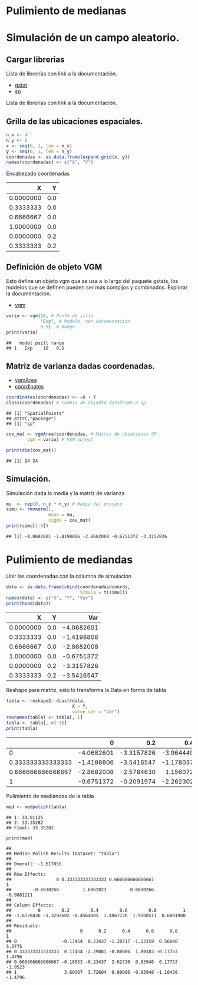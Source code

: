 Pulimiento de medianas
================

# Simulación de un campo aleatorio.

## Cargar librerias

Lista de librerías con link a la documentación.

  - [gstat](https://cran.r-project.org/web/packages/gstat/gstat.pdf)
  - [sp](https://cran.r-project.org/web/packages/sp/sp.pdf)

Lista de librerías con link a la documentación.

## Grilla de las ubicaciones espaciales.

``` r
n_x <- 4
n_y <- 6
x <- seq(0, 1, len = n_x)
y <- seq(0, 1, len = n_y)
coordenadas <- as.data.frame(expand.grid(x, y))
names(coordenadas) <- c("X", "Y")
```

Encabezado coordenadas

|         X |   Y |
| --------: | --: |
| 0.0000000 | 0.0 |
| 0.3333333 | 0.0 |
| 0.6666667 | 0.0 |
| 1.0000000 | 0.0 |
| 0.0000000 | 0.2 |
| 0.3333333 | 0.2 |

## Definición de objeto VGM

Esto define un objeto vgm que se usa a lo largo del paquete gstats, los
modelos que se definen pueden ser más compljos y combinados. Explorar la
documentación.

  - [vgm](https://cran.r-project.org/web/packages/gstat/gstat.pdf#page=73)

<!-- end list -->

``` r
vario <- vgm(10, # Punto de silla
             "Exp", # Modelo, ver documentación
             0.5)  # Rango
print(vario)
```

    ##   model psill range
    ## 1   Exp    10   0.5

## Matriz de varianza dadas coordenadas.

  - [vgmArea](https://cran.r-project.org/web/packages/gstat/gstat.pdf#page=78)
  - [coordinates](https://cran.r-project.org/web/packages/sp/sp.pdf#page=16)

<!-- end list -->

``` r
coordinates(coordenadas) <- ~X + Y
class(coordenadas) # Cambio de objedto dataframe a sp
```

    ## [1] "SpatialPoints"
    ## attr(,"package")
    ## [1] "sp"

``` r
cov_mat <- vgmArea(coordenadas, # Matriz de ubiaciones SP
        vgm = vario) # VGM object

print(dim(cov_mat))
```

    ## [1] 24 24

## Simulación.

Simulación dada la media y la matriz de varianza

``` r
mu  <- rep(0, n_x * n_y) # Media del proceso
simu <- rmvnorm(1,
                mean = mu,
                sigma = cov_mat)
print(simu[1:5])
```

    ## [1] -4.0682601 -1.4198806 -2.8682008 -0.6751372 -3.3157826

# Pulimiento de mediandas

Unir las coordenadas con la columna de simulación

``` r
data <- as.data.frame(cbind(coordenadas@coords,
                            Simula = t(simu)))
names(data) <- c("X", "Y", "Var")
print(head(data))
```

|         X |   Y |         Var |
| --------: | --: | ----------: |
| 0.0000000 | 0.0 | \-4.0682601 |
| 0.3333333 | 0.0 | \-1.4198806 |
| 0.6666667 | 0.0 | \-2.8682008 |
| 1.0000000 | 0.0 | \-0.6751372 |
| 0.0000000 | 0.2 | \-3.3157826 |
| 0.3333333 | 0.2 | \-3.5416547 |

Reshape para matriz, esto lo transforma la Data en forma de tabla

``` r
tabla <- reshape2::dcast(data,
                         X ~ Y,
                         value.var = "Var")
rownames(tabla) <- tabla[, 1]
tabla <- tabla[, c(-1)]
print(tabla)
```

|                   |           0 |         0.2 |        0.4 |        0.6 |         0.8 |          1 |
| :---------------- | ----------: | ----------: | ---------: | ---------: | ----------: | ---------: |
| 0                 | \-4.0682601 | \-3.3157826 | \-3.964449 | \-1.865695 |   0.2984491 |   3.756817 |
| 0.333333333333333 | \-1.4198806 | \-3.5416547 | \-1.178037 |   3.457028 |   1.8517466 |   2.158261 |
| 0.666666666666667 | \-2.8682008 | \-2.5784630 |   1.156072 |   1.411423 |   1.1135553 | \-2.366930 |
| 1                 | \-0.6751372 | \-0.2091974 | \-2.262302 | \-2.058672 | \-1.7594986 | \-3.485401 |

Pulimiento de mediandas de la tabla

``` r
med <- medpolish(tabla)
```

    ## 1: 33.91125
    ## 2: 33.35282
    ## Final: 33.35282

``` r
print(med)
```

    ## 
    ## Median Polish Results (Dataset: "tabla")
    ## 
    ## Overall: -1.617855
    ## 
    ## Row Effects:
    ##                 0 0.333333333333333 0.666666666666667                 1 
    ##        -0.6030266         1.6962823         0.6030266        -0.9881111 
    ## 
    ## Column Effects:
    ##          0        0.2        0.4        0.6        0.8          1 
    ## -1.6728436 -1.3292682 -0.4564005  1.4867726  1.9508511  0.6001988 
    ## 
    ## Residuals:
    ##                          0      0.2      0.4      0.6      0.8       1
    ## 0                 -0.17454  0.23437 -1.28717 -1.13159  0.56848  5.3775
    ## 0.333333333333333  0.17454 -2.29081 -0.80006  1.89183 -0.17753  1.4796
    ## 0.666666666666667 -0.18053 -0.23437  2.62730  0.93948  0.17753 -1.9523
    ## 1                  3.60367  3.72604  0.80006 -0.93948 -1.10438 -1.4796
